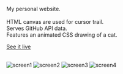 My personal website.</br></br>  HTML canvas are used for cursor trail. </br> Serves GitHub API data. </br> Features an animated CSS drawing of a cat.</br> 

[See it live](https://gleeful-croissant-438e0b.netlify.app/) </br></br>

 ![screen1](  https://i.ibb.co/GpJWNhm/Screenshot-from-2023-01-08-13-41-17.png "portfolio_page1")
  ![screen2](  https://i.ibb.co/mBswXB8/Screenshot-from-2023-01-08-13-41-32.png "portfolio_page2")
   ![screen3]( https://iili.io/H5WNXmN.png "portfolio_page3")
    ![screen4]( https://i.ibb.co/wRSrMvV/Screenshot-from-2023-01-08-13-41-56.png"portfolio_page4")
    
